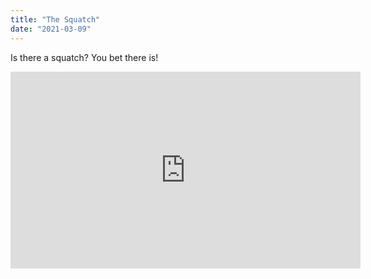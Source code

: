 ```yaml
---
title: "The Squatch"
date: "2021-03-09"
---
```


Is there a squatch? You bet there is! 

<iframe width="560" height="315" src="https://www.youtube.com/embed/4SZl1r2O_bY" frameborder="0" allowfullscreen></iframe>
